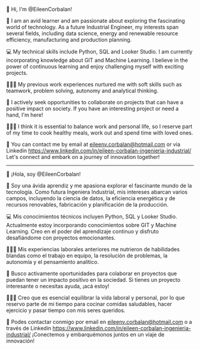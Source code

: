 👋 Hi, I'm @EileenCorbalan!

👀 I am an avid learner and am passionate about exploring the fascinating world of technology. 
As a future Industrial Engineer, my interests span several fields, including data science, 
energy and renewable resource efficiency, manufacturing and production planning.

💻 My technical skills include Python, SQL and Looker Studio. I am currently incorporating knowledge about GIT and Machine Learning. 
I believe in the power of continuous learning and enjoy challenging myself with exciting projects.

👩🏼‍💼 My previous work experiences nurtured me with soft skills such as teamwork, problem solving, autonomy and analytical thinking. 

💞️ I actively seek opportunities to collaborate on projects that can have a positive impact on society.
If you have an interesting project or need a hand, I'm here!

🏋🏼‍♀️ I think it is essential to balance work and personal life, so I reserve part of my time to cook healthy meals, work out and spend time with loved ones. 

💌 You can contact me by email at eileenv.corbalan@hotmail.com or via Linkedin https://www.linkedin.com/in/eileen-corbalan-ingenieria-industrial/ 
Let's connect and embark on a journey of innovation together!

------------------------------------------------------------------------------------------------------------------------------------------
👋 ¡Hola, soy @EileenCorbalan!

👀 Soy una ávida aprendiz y me apasiona explorar el fascinante mundo de la tecnología. 
Como futura Ingeniera Industrial, mis intereses abarcan varios campos, incluyendo la ciencia de datos, la
eficiencia energética y de recursos renovables, fabricación y planificación de la producción.

💻 Mis conocimientos técnicos incluyen Python, SQL y Looker Studio. Actualmente estoy incorporando conocimientos sobre GIT y Machine Learning. 
Creo en el poder del aprendizaje continuo y disfruto desafiándome con proyectos emocionantes.

👩🏼‍💼 Mis experiencias laborales anteriores me nutrieron de habilidades blandas como el trabajo en equipo, la resolución de problemas, la autonomía y el pensamiento analítico. 

💞️ Busco activamente oportunidades para colaborar en proyectos que puedan tener un impacto positivo en la sociedad.
Si tienes un proyecto interesante o necesitas ayuda, ¡acá estoy!

🏋🏼‍♀️ Creo que es esencial equilibrar la vida laboral y personal, por lo que reservo parte de mi tiempo para cocinar comidas saludables, hacer ejercicio y pasar tiempo con mis seres queridos. 

💌 Podes contactar conmigo por email en eileenv.corbalan@hotmail.com o a través de Linkedin https://www.linkedin.com/in/eileen-corbalan-ingenieria-industrial/ 
¡Conectemos y embarquémonos juntos en un viaje de innovación!

<!---
EileenCorbalan/EileenCorbalan is a ✨ special ✨ repository because its `README.md` (this file) appears on your GitHub profile.
You can click the Preview link to take a look at your changes.
--->
